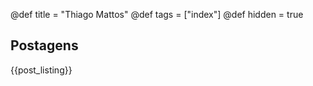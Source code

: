 @def title = "Thiago Mattos"
@def tags = ["index"]
@def hidden = true

## Postagens

{{post_listing}}